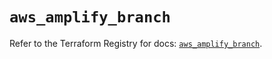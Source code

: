 # `aws_amplify_branch`

Refer to the Terraform Registry for docs: [`aws_amplify_branch`](https://registry.terraform.io/providers/hashicorp/aws/5.72.1/docs/resources/amplify_branch).
